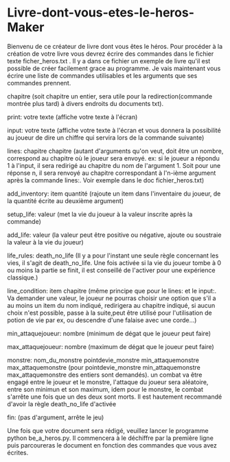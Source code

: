 # Livre-dont-vous-etes-le-heros-Maker
Bienvenu de ce créateur de livre dont vous êtes le héros.
Pour procéder à la création de votre livre vous devrez écrire des commandes dans le fichier texte ficher_heros.txt .
Il y a dans ce fichier un exemple de livre qu'il est possible de créer facilement grace au programme.
Je vais maintenant vous écrire une liste de commandes utilisables et les arguments que ses commandes prennent.

chapitre (soit chapitre un entier, sera utile pour la redirection(commande montrée plus tard) à divers endroits du documents txt).

print: votre texte (affiche votre texte à l'écran)

input: votre texte (affiche votre texte à l'écran et vous donnera la possibilité au joueur de dire un chiffre qui servira lors de la commande suivante)

lines: chapitre chapitre (autant d'arguments qu'on veut, doit être un nombre, correspond au chapitre où le joueur sera envoyé. ex: si le joueur a répondu
1 à l'input, il sera redirigé au chapitre du nom de l'argument 1. Soit pour une réponse n, il sera renvoyé au chapitre correspondant à l'n-ième argument après la commande lines:. Voir exemple dans le doc fichier_heros.txt)

add_inventory: item quantité (rajoute un item dans l'inventaire du joueur, de la quantité écrite au deuxième argument)

setup_life: valeur (met la vie du joueur à la valeur inscrite après la commande)

add_life: valeur (la valeur peut être positive ou négative, ajoute ou soustraie la valeur à la vie du joueur)

life_rules: death_no_life (Il y a pour l'instant une seule règle concernant les vies, il s'agit de death_no_life.
Une fois activée si la vie du joueur tombe à 0 ou moins la partie se finit, il est conseillé de l'activer pour une expérience classique.)

line_condition: item chapitre (même principe que pour le lines: et le input:. Va demander une valeur, le joueur ne pourras choisir une option que s'il a au moins un item du nom indiqué,
redirigera au chapitre indiqué, si aucun choix n'est possible, passe à la suite,peut être utilisé pour l'utilisation de potion de vie par ex, ou descendre d'une falaise avec une corde...)

min_attaquejoueur: nombre (minimum de dégat que le joueur peut faire)

max_attaquejoueur: nombre (maximum de dégat que le joueur peut faire)

monstre: nom_du_monstre pointdevie_monstre min_attaquemonstre max_attaquemonstre (pour pointdevie_monstre min_attaquemonstre max_attaquemonstre des entiers sont demandés).
un combat va être engagé entre le joueur et le monstre, l'attaque du joueur sera aléatoire, entre son minimun et son maximum, idem pour le monstre, le combat s'arrête
une fois que un des deux sont morts. Il est hautement recommandé d'avoir la règle death_no_life d'activée

fin: (pas d'argument, arrête le jeu)

Une fois que votre document sera rédigé, veuillez lancer le programme python be_a_heros.py. Il commencera à le déchiffre par la première ligne puis parcoureras le document en fonction des commandes que vous avez écrites.
